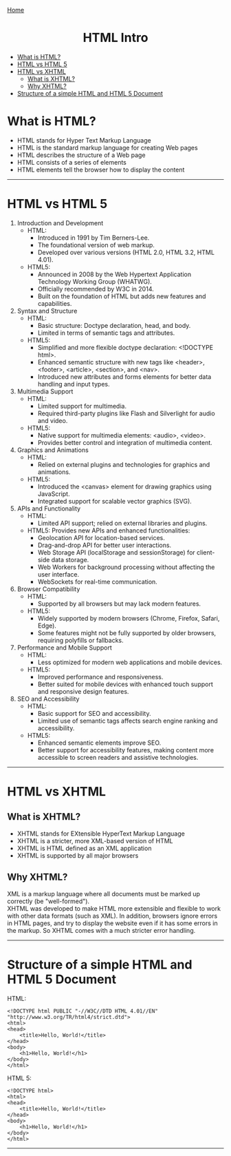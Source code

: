 <a href="../HTML.md">Home</a>

<center><h1>HTML Intro</h1></center>

- [What is HTML?](#what-is-html)
- [HTML vs HTML 5](#html-vs-html-5)
- [HTML vs XHTML](#html-vs-xhtml)
  - [What is XHTML?](#what-is-xhtml)
  - [Why XHTML?](#why-xhtml)
- [Structure of a simple HTML and HTML 5 Document](#structure-of-a-simple-html-and-html-5-document)


# What is HTML?

<ul>
  <li>HTML stands for Hyper Text Markup Language</li>
  <li>HTML is the standard markup language for creating Web pages</li>
  <li>HTML describes the structure of a Web page</li>
  <li>HTML consists of a series of elements</li>
  <li>HTML elements tell the browser how to display the content</li>
</ul>
<hr/>

# HTML vs HTML 5
<ol>
  <li>
    Introduction and Development
    <ul>
      <li>
        HTML:
        <ul>
          <li>Introduced in 1991 by Tim Berners-Lee.</li>
          <li>The foundational version of web markup.</li>
          <li>
            Developed over various versions (HTML 2.0, HTML 3.2, HTML 4.01).
          </li>
        </ul>
      </li>
      <li>
        HTML5:
        <ul>
          <li>
            Announced in 2008 by the Web Hypertext Application Technology
            Working Group (WHATWG).
          </li>
          <li>Officially recommended by W3C in 2014.</li>
          <li>
            Built on the foundation of HTML but adds new features and
            capabilities.
          </li>
        </ul>
      </li>
    </ul>
  </li>
  <li>
    Syntax and Structure
    <ul>
      <li>
        HTML:
        <ul>
          <li>Basic structure: Doctype declaration, head, and body.</li>
          <li>Limited in terms of semantic tags and attributes.</li>
        </ul>
      </li>
      <li>
        HTML5:
        <ul>
          <li>
            Simplified and more flexible doctype declaration: &lt;!DOCTYPE
            html&gt;.
          </li>
          <li>
            Enhanced semantic structure with new tags like &lt;header&gt;,
            &lt;footer&gt;, &lt;article&gt;, &lt;section&gt;, and &lt;nav&gt;.
          </li>
          <li>
            Introduced new attributes and forms elements for better data
            handling and input types.
          </li>
        </ul>
      </li>
    </ul>
  </li>
  <li>
    Multimedia Support
    <ul>
      <li>
        HTML:
        <ul>
          <li>Limited support for multimedia.</li>
          <li>
            Required third-party plugins like Flash and Silverlight for audio
            and video.
          </li>
        </ul>
      </li>
      <li>
        HTML5:
        <ul>
          <li>
            Native support for multimedia elements: &lt;audio&gt;,
            &lt;video&gt;.
          </li>
          <li>
            Provides better control and integration of multimedia content.
          </li>
        </ul>
      </li>
    </ul>
  </li>
  <li>
    Graphics and Animations
    <ul>
      <li>
        HTML:
        <ul>
          <li>
            Relied on external plugins and technologies for graphics and
            animations.
          </li>
        </ul>
      </li>
      <li>
        HTML5:
        <ul>
          <li>
            Introduced the &lt;canvas&gt; element for drawing graphics using
            JavaScript.
          </li>
          <li>Integrated support for scalable vector graphics (SVG).</li>
        </ul>
      </li>
    </ul>
  </li>
  <li>
    APIs and Functionality
    <ul>
      <li>
        HTML:
        <ul>
          <li>
            Limited API support; relied on external libraries and plugins.
          </li>
        </ul>
      </li>
      <li>
        HTML5: Provides new APIs and enhanced functionalities:
        <ul>
          <li>Geolocation API for location-based services.</li>
          <li>Drag-and-drop API for better user interactions.</li>
          <li>
            Web Storage API (localStorage and sessionStorage) for client-side
            data storage.
          </li>
          <li>
            Web Workers for background processing without affecting the user
            interface.
          </li>
          <li>WebSockets for real-time communication.</li>
        </ul>
      </li>
    </ul>
  </li>
  <li>
    Browser Compatibility
    <ul>
      <li>
        HTML:
        <ul>
          <li>Supported by all browsers but may lack modern features.</li>
        </ul>
      </li>
      <li>
        HTML5:
        <ul>
          <li>
            Widely supported by modern browsers (Chrome, Firefox, Safari, Edge).
          </li>
          <li>
            Some features might not be fully supported by older browsers,
            requiring polyfills or fallbacks.
          </li>
        </ul>
      </li>
    </ul>
  </li>
  <li>
    Performance and Mobile Support
    <ul>
      <li>
        HTML:
        <ul>
          <li>
            Less optimized for modern web applications and mobile devices.
          </li>
        </ul>
      </li>
      <li>
        HTML5:
        <ul>
          <li>Improved performance and responsiveness.</li>
          <li>
            Better suited for mobile devices with enhanced touch support and
            responsive design features.
          </li>
        </ul>
      </li>
    </ul>
  </li>
  <li>
    SEO and Accessibility
    <ul>
      <li>
        HTML:
        <ul>
          <li>Basic support for SEO and accessibility.</li>
          <li>
            Limited use of semantic tags affects search engine ranking and
            accessibility.
          </li>
        </ul>
      </li>
      <li>
        HTML5:
        <ul>
          <li>Enhanced semantic elements improve SEO.</li>
          <li>
            Better support for accessibility features, making content more
            accessible to screen readers and assistive technologies.
          </li>
        </ul>
      </li>
    </ul>
  </li>
</ol>


<hr/>

# HTML vs XHTML

## What is XHTML?

<ul>
	<li>XHTML stands for EXtensible HyperText Markup Language</li>
	<li>XHTML is a stricter, more XML-based version of HTML</li>
	<li>XHTML is HTML defined as an XML application</li>
	<li>XHTML is supported by all major browsers</li>
</ul>

## Why XHTML?

XML is a markup language where all documents must be marked up correctly (be
"well-formed"). <br/>
XHTML was developed to make HTML more extensible and flexible to work with
other data formats (such as XML). In addition, browsers ignore errors in HTML
pages, and try to display the website even if it has some errors in the
markup. So XHTML comes with a much stricter error handling.

<hr/>

# Structure of a simple HTML and HTML 5 Document

HTML:
```
<!DOCTYPE html PUBLIC "-//W3C//DTD HTML 4.01//EN" "http://www.w3.org/TR/html4/strict.dtd">
<html>
<head>
    <title>Hello, World!</title>
</head>
<body>
    <h1>Hello, World!</h1>
</body>
</html>
```
HTML 5:
```
<!DOCTYPE html>
<html>
<head>
    <title>Hello, World!</title>
</head>
<body>
    <h1>Hello, World!</h1>
</body>
</html>
```

<hr/>
